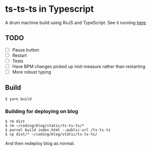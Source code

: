 # ts-ts-ts in Typescript

A drum machine build using RxJS and TypeScript. See it running [here](https://www.tmjohnson.co.uk/ts-ts-ts/index.html).

## TODO

- [ ] Pause button
- [ ] Restart
- [ ] Tests
- [ ] Have BPM changes picked up mid-measure rather than restarting
- [ ] More robust typing

## Build

```
$ yarn build
```

### Building for deploying on blog

```
$ rm dist
$ rm ~/coding/blog/static/ts-ts-ts/*
$ parcel build index.html --public-url /ts-ts-ts
$ cp dist/* ~/coding/blog/static/ts-ts-ts/
```

And then redeploy blog as normal.
